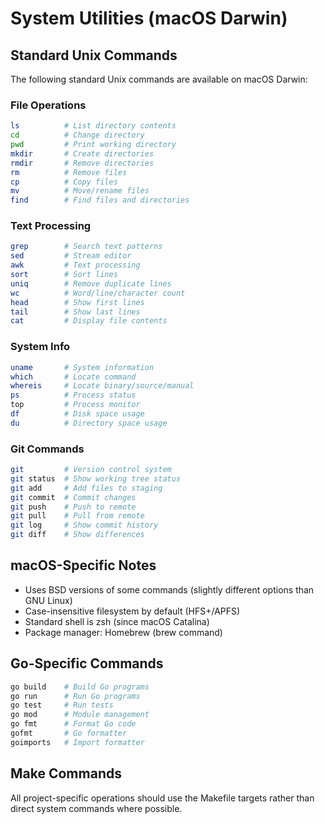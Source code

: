 # System Utilities (macOS Darwin)

## Standard Unix Commands
The following standard Unix commands are available on macOS Darwin:

### File Operations
```bash
ls          # List directory contents
cd          # Change directory  
pwd         # Print working directory
mkdir       # Create directories
rmdir       # Remove directories
rm          # Remove files
cp          # Copy files
mv          # Move/rename files
find        # Find files and directories
```

### Text Processing
```bash
grep        # Search text patterns
sed         # Stream editor
awk         # Text processing
sort        # Sort lines
uniq        # Remove duplicate lines
wc          # Word/line/character count
head        # Show first lines
tail        # Show last lines
cat         # Display file contents
```

### System Info
```bash
uname       # System information
which       # Locate command
whereis     # Locate binary/source/manual
ps          # Process status
top         # Process monitor
df          # Disk space usage
du          # Directory space usage
```

### Git Commands
```bash
git         # Version control system
git status  # Show working tree status
git add     # Add files to staging
git commit  # Commit changes
git push    # Push to remote
git pull    # Pull from remote
git log     # Show commit history
git diff    # Show differences
```

## macOS-Specific Notes
- Uses BSD versions of some commands (slightly different options than GNU Linux)
- Case-insensitive filesystem by default (HFS+/APFS)
- Standard shell is zsh (since macOS Catalina)
- Package manager: Homebrew (brew command)

## Go-Specific Commands
```bash
go build    # Build Go programs
go run      # Run Go programs
go test     # Run tests
go mod      # Module management
go fmt      # Format Go code
gofmt       # Go formatter
goimports   # Import formatter
```

## Make Commands
All project-specific operations should use the Makefile targets rather than direct system commands where possible.